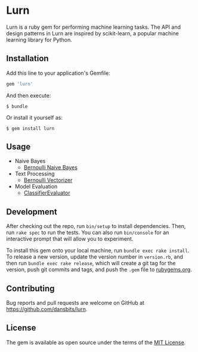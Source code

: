 # Lurn

Lurn is a ruby gem for performing machine learning tasks. The API and design patterns in Lurn are inspired by scikit-learn, a popular machine learning library for Python.

## Installation

Add this line to your application's Gemfile:

```ruby
gem 'lurn'
```

And then execute:

    $ bundle

Or install it yourself as:

    $ gem install lurn

## Usage

- Naive Bayes
  - [Bernoulli Naive Bayes](readmes/naive_bayes/bernoulli_naive_bayes.md)
- Text Processing
  - [Bernoulli Vectorizer](readmes/text_processing/bernoulli_vectorizer.md)
- Model Evaluation
  - [ClassifierEvaluator](readmes/evaluation/classifier_evaluator.md)

## Development

After checking out the repo, run `bin/setup` to install dependencies. Then, run `rake spec` to run the tests. You can also run `bin/console` for an interactive prompt that will allow you to experiment.

To install this gem onto your local machine, run `bundle exec rake install`. To release a new version, update the version number in `version.rb`, and then run `bundle exec rake release`, which will create a git tag for the version, push git commits and tags, and push the `.gem` file to [rubygems.org](https://rubygems.org).

## Contributing

Bug reports and pull requests are welcome on GitHub at https://github.com/dansbits/lurn.


## License

The gem is available as open source under the terms of the [MIT License](http://opensource.org/licenses/MIT).
